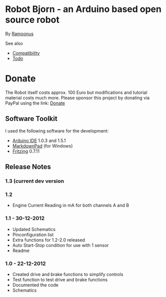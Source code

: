 # Robot Bjorn - an Arduino based open source robot #
By [Ramoonus](http://www.ramoonus.nl)

See also

* [Compatibility](https://github.com/Ramoonus/RobotBjorn/blob/master/compatibility.md)
* [Todo](https://github.com/Ramoonus/RobotBjorn/blob/master/todo.md)

# Donate #
The Robot itself costs approx. 100 Euro but modifications and tutorial material costs much more.
Please sponsor this project by donating via PayPal using the link: 
[Donate](https://www.paypal.com/cgi-bin/webscr?cmd=_s-xclick&hosted_button_id=RZ2HK2NADF4DC)

## Software Toolkit ##
I used the following software for the development:

* [Arduino IDE](http://arduino.cc/en/Main/Software) 1.0.3 and 1.5.1
* [MarkdownPad](http://markdownpad.com/) (for Windows)
* [Fritzing](http://fritzing.org/) 0.7.11

## Release Notes ##
### 1.3 (current dev version ###


### 1.2 ###
* Engine Current Reading in mA for both channels A and B

### 1.1 - 30-12-2012 ###
* Updated Schematics
* Pinconfiguration list
* Extra functions for 1.2-2.0 released
* Auto Start-Stop condition for use with 1 sensor
* Readme

### 1.0 - 22-12-2012 ###
* Created drive and brake functions to simplify controls
* Test function to test drive and brake functions
* Documented the code
* Schematics

